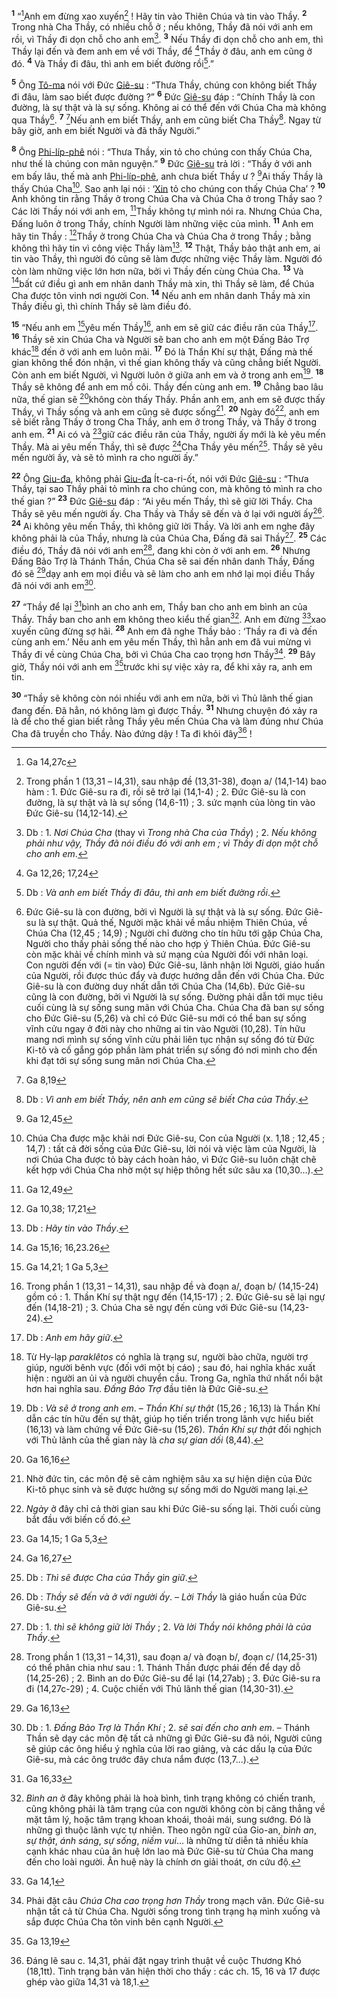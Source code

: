 <sup><b>1</b></sup> “[^1@-4a727b84-15ca-4b05-a5f9-a0eddde6e624]Anh em đừng xao xuyến[^1-4a727b84-15ca-4b05-a5f9-a0eddde6e624] ! Hãy tin vào Thiên Chúa và tin vào Thầy. <sup><b>2</b></sup> Trong nhà Cha Thầy, có nhiều chỗ ở ; nếu không, Thầy đã nói với anh em rồi, vì Thầy đi dọn chỗ cho anh em[^2-4a727b84-15ca-4b05-a5f9-a0eddde6e624]. <sup><b>3</b></sup> Nếu Thầy đi dọn chỗ cho anh em, thì Thầy lại đến và đem anh em về với Thầy, để [^2@-4a727b84-15ca-4b05-a5f9-a0eddde6e624]Thầy ở đâu, anh em cũng ở đó. <sup><b>4</b></sup> Và Thầy đi đâu, thì anh em biết đường rồi[^3-4a727b84-15ca-4b05-a5f9-a0eddde6e624].”

<sup><b>5</b></sup> Ông [Tô-ma]() nói với Đức [Giê-su]() : “Thưa Thầy, chúng con không biết Thầy đi đâu, làm sao biết được đường ?” <sup><b>6</b></sup> Đức [Giê-su]() đáp : “Chính Thầy là con đường, là sự thật và là sự sống. Không ai có thể đến với Chúa Cha mà không qua Thầy[^4-4a727b84-15ca-4b05-a5f9-a0eddde6e624]. <sup><b>7</b></sup> [^3@-4a727b84-15ca-4b05-a5f9-a0eddde6e624]Nếu anh em biết Thầy, anh em cũng biết Cha Thầy[^5-4a727b84-15ca-4b05-a5f9-a0eddde6e624]. Ngay từ bây giờ, anh em biết Người và đã thấy Người.”

<sup><b>8</b></sup> Ông [Phi-líp-phê]() nói : “Thưa Thầy, xin tỏ cho chúng con thấy Chúa Cha, như thế là chúng con mãn nguyện.” <sup><b>9</b></sup> Đức [Giê-su]() trả lời : “Thầy ở với anh em bấy lâu, thế mà anh [Phi-líp-phê](), anh chưa biết Thầy ư ? [^4@-4a727b84-15ca-4b05-a5f9-a0eddde6e624]Ai thấy Thầy là thấy Chúa Cha[^6-4a727b84-15ca-4b05-a5f9-a0eddde6e624]. Sao anh lại nói : ‘[Xin]() tỏ cho chúng con thấy Chúa Cha’ ? <sup><b>10</b></sup> Anh không tin rằng Thầy ở trong Chúa Cha và Chúa Cha ở trong Thầy sao ? Các lời Thầy nói với anh em, [^5@-4a727b84-15ca-4b05-a5f9-a0eddde6e624]Thầy không tự mình nói ra. Nhưng Chúa Cha, Đấng luôn ở trong Thầy, chính Người làm những việc của mình. <sup><b>11</b></sup> Anh em hãy tin Thầy : [^6@-4a727b84-15ca-4b05-a5f9-a0eddde6e624]Thầy ở trong Chúa Cha và Chúa Cha ở trong Thầy ; bằng không thì hãy tin vì công việc Thầy làm[^7-4a727b84-15ca-4b05-a5f9-a0eddde6e624]. <sup><b>12</b></sup> Thật, Thầy bảo thật anh em, ai tin vào Thầy, thì người đó cũng sẽ làm được những việc Thầy làm. Người đó còn làm những việc lớn hơn nữa, bởi vì Thầy đến cùng Chúa Cha. <sup><b>13</b></sup> Và [^7@-4a727b84-15ca-4b05-a5f9-a0eddde6e624]bất cứ điều gì anh em nhân danh Thầy mà xin, thì Thầy sẽ làm, để Chúa Cha được tôn vinh nơi người Con. <sup><b>14</b></sup> Nếu anh em nhân danh Thầy mà xin Thầy điều gì, thì chính Thầy sẽ làm điều đó.

<sup><b>15</b></sup> “Nếu anh em [^8@-4a727b84-15ca-4b05-a5f9-a0eddde6e624]yêu mến Thầy[^8-4a727b84-15ca-4b05-a5f9-a0eddde6e624], anh em sẽ giữ các điều răn của Thầy[^9-4a727b84-15ca-4b05-a5f9-a0eddde6e624]. <sup><b>16</b></sup> Thầy sẽ xin Chúa Cha và Người sẽ ban cho anh em một Đấng Bảo Trợ khác[^10-4a727b84-15ca-4b05-a5f9-a0eddde6e624] đến ở với anh em luôn mãi. <sup><b>17</b></sup> Đó là Thần Khí sự thật, Đấng mà thế gian không thể đón nhận, vì thế gian không thấy và cũng chẳng biết Người. Còn anh em biết Người, vì Người luôn ở giữa anh em và ở trong anh em[^11-4a727b84-15ca-4b05-a5f9-a0eddde6e624]. <sup><b>18</b></sup> Thầy sẽ không để anh em mồ côi. Thầy đến cùng anh em. <sup><b>19</b></sup> Chẳng bao lâu nữa, thế gian sẽ [^9@-4a727b84-15ca-4b05-a5f9-a0eddde6e624]không còn thấy Thầy. Phần anh em, anh em sẽ được thấy Thầy, vì Thầy sống và anh em cũng sẽ được sống[^12-4a727b84-15ca-4b05-a5f9-a0eddde6e624]. <sup><b>20</b></sup> Ngày đó[^13-4a727b84-15ca-4b05-a5f9-a0eddde6e624], anh em sẽ biết rằng Thầy ở trong Cha Thầy, anh em ở trong Thầy, và Thầy ở trong anh em. <sup><b>21</b></sup> Ai có và [^10@-4a727b84-15ca-4b05-a5f9-a0eddde6e624]giữ các điều răn của Thầy, người ấy mới là kẻ yêu mến Thầy. Mà ai yêu mến Thầy, thì sẽ được [^11@-4a727b84-15ca-4b05-a5f9-a0eddde6e624]Cha Thầy yêu mến[^14-4a727b84-15ca-4b05-a5f9-a0eddde6e624]. Thầy sẽ yêu mến người ấy, và sẽ tỏ mình ra cho người ấy.”

<sup><b>22</b></sup> Ông [Giu-đa](), không phải [Giu-đa]() Ít-ca-ri-ốt, nói với Đức [Giê-su]() : “Thưa Thầy, tại sao Thầy phải tỏ mình ra cho chúng con, mà không tỏ mình ra cho thế gian ?” <sup><b>23</b></sup> Đức [Giê-su]() đáp : “Ai yêu mến Thầy, thì sẽ giữ lời Thầy. Cha Thầy sẽ yêu mến người ấy. Cha Thầy và Thầy sẽ đến và ở lại với người ấy[^15-4a727b84-15ca-4b05-a5f9-a0eddde6e624]. <sup><b>24</b></sup> Ai không yêu mến Thầy, thì không giữ lời Thầy. Và lời anh em nghe đây không phải là của Thầy, nhưng là của Chúa Cha, Đấng đã sai Thầy[^16-4a727b84-15ca-4b05-a5f9-a0eddde6e624]. <sup><b>25</b></sup> Các điều đó, Thầy đã nói với anh em[^17-4a727b84-15ca-4b05-a5f9-a0eddde6e624], đang khi còn ở với anh em. <sup><b>26</b></sup> Nhưng Đấng Bảo Trợ là Thánh Thần, Chúa Cha sẽ sai đến nhân danh Thầy, Đấng đó sẽ [^12@-4a727b84-15ca-4b05-a5f9-a0eddde6e624]dạy anh em mọi điều và sẽ làm cho anh em nhớ lại mọi điều Thầy đã nói với anh em[^18-4a727b84-15ca-4b05-a5f9-a0eddde6e624].

<sup><b>27</b></sup> “Thầy để lại [^13@-4a727b84-15ca-4b05-a5f9-a0eddde6e624]bình an cho anh em, Thầy ban cho anh em bình an của Thầy. Thầy ban cho anh em không theo kiểu thế gian[^19-4a727b84-15ca-4b05-a5f9-a0eddde6e624]. Anh em đừng [^14@-4a727b84-15ca-4b05-a5f9-a0eddde6e624]xao xuyến cũng đừng sợ hãi. <sup><b>28</b></sup> Anh em đã nghe Thầy bảo : ‘Thầy ra đi và đến cùng anh em.’ Nếu anh em yêu mến Thầy, thì hẳn anh em đã vui mừng vì Thầy đi về cùng Chúa Cha, bởi vì Chúa Cha cao trọng hơn Thầy[^20-4a727b84-15ca-4b05-a5f9-a0eddde6e624]. <sup><b>29</b></sup> Bây giờ, Thầy nói với anh em [^15@-4a727b84-15ca-4b05-a5f9-a0eddde6e624]trước khi sự việc xảy ra, để khi xảy ra, anh em tin.

<sup><b>30</b></sup> “Thầy sẽ không còn nói nhiều với anh em nữa, bởi vì Thủ lãnh thế gian đang đến. Đã hẳn, nó không làm gì được Thầy. <sup><b>31</b></sup> Nhưng chuyện đó xảy ra là để cho thế gian biết rằng Thầy yêu mến Chúa Cha và làm đúng như Chúa Cha đã truyền cho Thầy. Nào đứng dậy ! Ta đi khỏi đây[^21-4a727b84-15ca-4b05-a5f9-a0eddde6e624] !

[^1-4a727b84-15ca-4b05-a5f9-a0eddde6e624]: Trong phần 1 (13,31 – l4,31), sau nhập đề (13,31-38), đoạn a/ (14,1-14) bao hàm : 1. Đức Giê-su ra đi, rồi sẽ trở lại (14,1-4) ; 2. Đức Giê-su là con đường, là sự thật và là sự sống (14,6-11) ; 3. sức mạnh của lòng tin vào Đức Giê-su (14,12-14).
[^2-4a727b84-15ca-4b05-a5f9-a0eddde6e624]: Db : 1. *Nơi Chúa Cha* (thay vì *Trong nhà Cha của Thầy*) ; 2. *Nếu không phải như vậy, Thầy đã nói điều đó với anh em ; vì Thầy đi dọn một chỗ cho anh em*.
[^3-4a727b84-15ca-4b05-a5f9-a0eddde6e624]: Db : *Và anh em biết Thầy đi đâu, thì anh em biết đường rồi*.
[^4-4a727b84-15ca-4b05-a5f9-a0eddde6e624]: Đức Giê-su là con đường, bởi vì Người là sự thật và là sự sống. Đức Giê-su là sự thật. Quả thế, Người mặc khải về mầu nhiệm Thiên Chúa, về Chúa Cha (12,45 ; 14,9) ; Người chỉ đường cho tín hữu tới gặp Chúa Cha, Người cho thấy phải sống thế nào cho hợp ý Thiên Chúa. Đức Giê-su còn mặc khải về chính mình và sứ mạng của Người đối với nhân loại. Con người đến với (= tin vào) Đức Giê-su, lãnh nhận lời Người, giáo huấn của Người, rồi được thúc đẩy và được hướng dẫn đến với Chúa Cha. Đức Giê-su là con đường duy nhất dẫn tới Chúa Cha (14,6b). Đức Giê-su cũng là con đường, bởi vì Người là sự sống. Đường phải dẫn tới mục tiêu cuối cùng là sự sống sung mãn với Chúa Cha. Chúa Cha đã ban sự sống cho Đức Giê-su (5,26) và chỉ có Đức Giê-su mới có thể ban sự sống vĩnh cửu ngay ở đời này cho những ai tin vào Người (10,28). Tín hữu mang nơi mình sự sống vĩnh cửu phải liên tục nhận sự sống đó từ Đức Ki-tô và cố gắng góp phần làm phát triển sự sống đó nơi mình cho đến khi đạt tới sự sống sung mãn nơi Chúa Cha.
[^5-4a727b84-15ca-4b05-a5f9-a0eddde6e624]: Db : *Vì anh em biết Thầy, nên anh em cũng sẽ biết Cha của Thầy*.
[^6-4a727b84-15ca-4b05-a5f9-a0eddde6e624]: Chúa Cha được mặc khải nơi Đức Giê-su, Con của Người (x. 1,18 ; 12,45 ; 14,7) : tất cả đời sống của Đức Giê-su, lời nói và việc làm của Người, là nơi Chúa Cha được tỏ bày cách hoàn hảo, vì Đức Giê-su luôn chặt chẽ kết hợp với Chúa Cha nhờ một sự hiệp thông hết sức sâu xa (10,30...).
[^7-4a727b84-15ca-4b05-a5f9-a0eddde6e624]: Db : *Hãy tin vào Thầy*.
[^8-4a727b84-15ca-4b05-a5f9-a0eddde6e624]: Trong phần 1 (13,31 – 14,31), sau nhập đề và đoạn a/, đoạn b/ (14,15-24) gồm có : 1. Thần Khí sự thật ngự đến (14,15-17) ; 2. Đức Giê-su sẽ lại ngự đến (14,18-21) ; 3. Chúa Cha sẽ ngự đến cùng với Đức Giê-su (14,23-24).
[^9-4a727b84-15ca-4b05-a5f9-a0eddde6e624]: Db : *Anh em hãy giữ*.
[^10-4a727b84-15ca-4b05-a5f9-a0eddde6e624]: Từ Hy-lạp *paraklêtos* có nghĩa là trạng sư, người bào chữa, người trợ giúp, người bênh vực (đối với một bị cáo) ; sau đó, hai nghĩa khác xuất hiện : người an ủi và người chuyển cầu. Trong Ga, nghĩa thứ nhất nổi bật hơn hai nghĩa sau. *Đấng Bảo Trợ* đầu tiên là Đức Giê-su.
[^11-4a727b84-15ca-4b05-a5f9-a0eddde6e624]: Db : *Và sẽ ở trong anh em*. – *Thần Khí sự thật* (15,26 ; 16,13) là Thần Khí dẫn các tín hữu đến sự thật, giúp họ tiến triển trong lãnh vực hiểu biết (16,13) và làm chứng về Đức Giê-su (15,26). *Thần Khí sự thật* đối nghịch với Thủ lãnh của thế gian này là *cha sự gian dối* (8,44).
[^12-4a727b84-15ca-4b05-a5f9-a0eddde6e624]: Nhờ đức tin, các môn đệ sẽ cảm nghiệm sâu xa sự hiện diện của Đức Ki-tô phục sinh và sẽ được hưởng sự sống mới do Người mang lại.
[^13-4a727b84-15ca-4b05-a5f9-a0eddde6e624]: *Ngày* ở đây chỉ cả thời gian sau khi Đức Giê-su sống lại. Thời cuối cùng bắt đầu với biến cố đó.
[^14-4a727b84-15ca-4b05-a5f9-a0eddde6e624]: Db : *Thì sẽ được Cha của Thầy gìn giữ*.
[^15-4a727b84-15ca-4b05-a5f9-a0eddde6e624]: Db : *Thầy sẽ đến và ở với người ấy*. – *Lời Thầy* là giáo huấn của Đức Giê-su.
[^16-4a727b84-15ca-4b05-a5f9-a0eddde6e624]: Db : 1. *thì sẽ không giữ lời Thầy* ; 2. *Và lời Thầy nói không phải là của Thầy*.
[^17-4a727b84-15ca-4b05-a5f9-a0eddde6e624]: Trong phần 1 (13,31 – 14,31), sau đoạn a/ và đoạn b/, đoạn c/ (14,25-31) có thể phân chia như sau : 1. Thánh Thần được phái đến để dạy dỗ (14,25-26) ; 2. Bình an do Đức Giê-su để lại (14,27ab) ; 3. Đức Giê-su ra đi (14,27c-29) ; 4. Cuộc chiến với Thủ lãnh thế gian (14,30-31).
[^18-4a727b84-15ca-4b05-a5f9-a0eddde6e624]: Db : 1. *Đấng Bảo Trợ là Thần Khí* ; 2. *sẽ sai đến cho anh em*. – Thánh Thần sẽ dạy các môn đệ tất cả những gì Đức Giê-su đã nói, Người cũng sẽ giúp các ông hiểu ý nghĩa của lời rao giảng, và các dấu lạ của Đức Giê-su, mà các ông trước đây chưa nắm được (13,7...).
[^19-4a727b84-15ca-4b05-a5f9-a0eddde6e624]: *Bình an* ở đây không phải là hoà bình, tình trạng không có chiến tranh, cũng không phải là tâm trạng của con người không còn bị căng thẳng về mặt tâm lý, hoặc tâm trạng khoan khoái, thoải mái, sung sướng. Đó là những gì thuộc lãnh vực tự nhiên. Theo ngôn ngữ của Gio-an, *bình an*, *sự thật*, *ánh sáng*, *sự sống*, *niềm vui*... là những từ diễn tả nhiều khía cạnh khác nhau của ân huệ lớn lao mà Đức Giê-su từ Chúa Cha mang đến cho loài người. Ân huệ này là chính ơn giải thoát, ơn cứu độ.
[^20-4a727b84-15ca-4b05-a5f9-a0eddde6e624]: Phải đặt câu *Chúa Cha cao trọng hơn Thầy* trong mạch văn. Đức Giê-su nhận tất cả từ Chúa Cha. Người sống trong tình trạng hạ mình xuống và sắp được Chúa Cha tôn vinh bên cạnh Người.
[^21-4a727b84-15ca-4b05-a5f9-a0eddde6e624]: Đáng lẽ sau c. 14,31, phải đặt ngay trình thuật về cuộc Thương Khó (18,1tt). Tình trạng bản văn hiện thời cho thấy : các ch. 15, 16 và 17 được ghép vào giữa 14,31 và 18,1.
[^1@-4a727b84-15ca-4b05-a5f9-a0eddde6e624]: Ga 14,27c
[^2@-4a727b84-15ca-4b05-a5f9-a0eddde6e624]: Ga 12,26; 17,24
[^3@-4a727b84-15ca-4b05-a5f9-a0eddde6e624]: Ga 8,19
[^4@-4a727b84-15ca-4b05-a5f9-a0eddde6e624]: Ga 12,45
[^5@-4a727b84-15ca-4b05-a5f9-a0eddde6e624]: Ga 12,49
[^6@-4a727b84-15ca-4b05-a5f9-a0eddde6e624]: Ga 10,38; 17,21
[^7@-4a727b84-15ca-4b05-a5f9-a0eddde6e624]: Ga 15,16; 16,23.26
[^8@-4a727b84-15ca-4b05-a5f9-a0eddde6e624]: Ga 14,21; 1 Ga 5,3
[^9@-4a727b84-15ca-4b05-a5f9-a0eddde6e624]: Ga 16,16
[^10@-4a727b84-15ca-4b05-a5f9-a0eddde6e624]: Ga 14,15; 1 Ga 5,3
[^11@-4a727b84-15ca-4b05-a5f9-a0eddde6e624]: Ga 16,27
[^12@-4a727b84-15ca-4b05-a5f9-a0eddde6e624]: Ga 16,13
[^13@-4a727b84-15ca-4b05-a5f9-a0eddde6e624]: Ga 16,33
[^14@-4a727b84-15ca-4b05-a5f9-a0eddde6e624]: Ga 14,1
[^15@-4a727b84-15ca-4b05-a5f9-a0eddde6e624]: Ga 13,19
